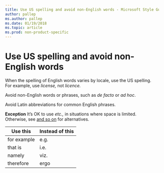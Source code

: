 ```yaml
---
title: Use US spelling and avoid non-English words - Microsoft Style Guide
author: pallep
ms.author: pallep
ms.date: 01/19/2018
ms.topic: article
ms.prod: non-product-specific
---
```


# Use US spelling and avoid non-English words

When the spelling of English words varies by locale, use the US spelling. For example, use *license,* not *licence.*

Avoid non-English words or phrases, such as *de facto* or *ad hoc*. 

Avoid Latin abbreviations for common English phrases. 

**Exception** It’s OK to use *etc.,* in situations where space is limited. Otherwise, see [and so on](/style-guide/a-z-word-list-term-collections/a/and-so-on) for alternatives.

**Use this**|**Instead of this**
--|--
for example|e.g.
that is|i.e.
namely|viz.
therefore|ergo
